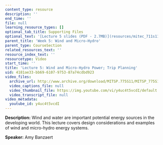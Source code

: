 ```yaml
---
content_type: resource
description: ''
end_time: ''
file: null
learning_resource_types: []
optional_tab_title: Supporting Files
optional_text: '[Lecture 5 slides (PDF - 2.7MB)](resources/mitec_711s11_lec05)'
parent_title: 'Week 5: Wind and Micro-Hydro'
parent_type: CourseSection
related_resources_text: ''
resource_index_text: ''
resourcetype: Video
start_time: ''
title: 'Lecture 5: Wind and Micro-Hydro Power; Trip Planning'
uid: 4181ae33-bb69-6107-9753-87a74cdbd923
video_files:
  archive_url: http://www.archive.org/download/MITSP.775S11/MITSP_775S11lec05_300k.mp4
  video_captions_file: null
  video_thumbnail_file: https://img.youtube.com/vi/y4uc4t5vcdI/default.jpg
  video_transcript_file: null
video_metadata:
  youtube_id: y4uc4t5vcdI
---
```


**Description:** Wind and water are important potential energy sources in the developing world. This lecture covers design considerations and examples of wind and micro-hydro energy systems.

**Speaker:** Amy Banzaert